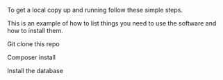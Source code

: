 To get a local copy up and running follow these simple steps. 

This is an example of how to list things you need to use the software and how to install them.

Git clone this repo

Composer install

Install the database
